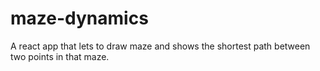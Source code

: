 # maze-dynamics
A react app that lets to draw maze and shows the shortest path between two points in that maze.

